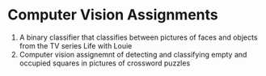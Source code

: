 # Computer Vision Assignments

1. A binary classifier that classifies between pictures of faces and objects from the TV series Life with Louie
2. Computer vision assignemnt of detecting and classifying empty and occupied squares in pictures of crossword puzzles

